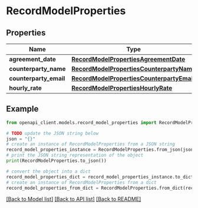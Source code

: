 # RecordModelProperties


## Properties

Name | Type | Description | Notes
------------ | ------------- | ------------- | -------------
**agreement_date** | [**RecordModelPropertiesAgreementDate**](RecordModelPropertiesAgreementDate.md) |  | [optional] 
**counterparty_name** | [**RecordModelPropertiesCounterpartyName**](RecordModelPropertiesCounterpartyName.md) |  | [optional] 
**counterparty_email** | [**RecordModelPropertiesCounterpartyEmail**](RecordModelPropertiesCounterpartyEmail.md) |  | [optional] 
**hourly_rate** | [**RecordModelPropertiesHourlyRate**](RecordModelPropertiesHourlyRate.md) |  | [optional] 

## Example

```python
from openapi_client.models.record_model_properties import RecordModelProperties

# TODO update the JSON string below
json = "{}"
# create an instance of RecordModelProperties from a JSON string
record_model_properties_instance = RecordModelProperties.from_json(json)
# print the JSON string representation of the object
print(RecordModelProperties.to_json())

# convert the object into a dict
record_model_properties_dict = record_model_properties_instance.to_dict()
# create an instance of RecordModelProperties from a dict
record_model_properties_from_dict = RecordModelProperties.from_dict(record_model_properties_dict)
```
[[Back to Model list]](../README.md#documentation-for-models) [[Back to API list]](../README.md#documentation-for-api-endpoints) [[Back to README]](../README.md)


